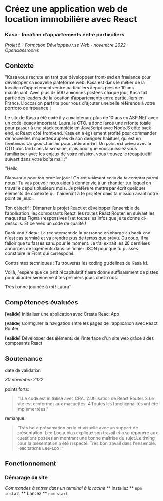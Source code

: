
# Créez une application web de location immobilière avec React
### Kasa - location d’appartements entre particuliers
_Projet 6 - Formation Développeu.r.se Web - novembre 2022 - Openclassrooms_

## Contexte
"Kasa vous recrute en tant que développeur front-end en freelance pour développer sa nouvelle plateforme web. Kasa est dans le métier de la location d’appartements entre particuliers depuis près de 10 ans maintenant. Avec plus de 500 annonces postées chaque jour, Kasa fait partie des leaders de la location d’appartements entre particuliers en France.
L'occasion parfaite pour vous d'ajouter une belle référence à votre portfolio de freelance !

Le site de Kasa a été codé il y a maintenant plus de 10 ans en ASP.NET avec un code legacy important. Laura, la CTO, a donc lancé une refonte totale pour passer à une stack complète en JavaScript avec NodeJS côté back-end, et React côté front-end. Kasa en a également profité pour commander de nouvelles maquettes auprès de son designer habituel, qui est en freelance. Un gros chantier pour cette année !
Un point est prévu avec la CTO plus tard dans la semaine, mais pour que vous puissiez vous familiariser avec les enjeux de votre mission, vous trouvez le récapitulatif suivant dans votre boîte mail :"

"Hello,

Bienvenue pour ton premier jour !
On est vraiment ravis de te compter parmi nous !
Tu vas pouvoir nous aider à donner vie à un chantier sur lequel on travaille depuis plusieurs mois.
Je préfère te mettre par écrit quelques éléments de contexte qui t'aideront à te projeter dans ta mission avant notre point de jeudi.

Ton objectif : Démarrer le projet React et développer l’ensemble de l’application, les composants React, les routes React Router, en suivant les maquettes Figma (responsives !) et toutes les infos que je te donne ci-dessous. Et ce avec un code de qualité ! 

Back-end / data : Le recrutement de la personne en charge du back-end n'est pas terminé et va prendre plus de temps que prévu. Du coup, il va falloir que tu fasses sans pour le moment. Je t'ai extrait les 20 dernières annonces de logements dans ce fichier JSON pour que tu puisses construire le Front qui correspond.

Contraintes techniques : Tu trouveras les coding guidelines de Kasa ici. 

Voilà, j'espère que ce petit récapitulatif t'aura donné suffisamment de pistes pour aborder sereinement tes premiers jours chez nous.

Très bonne journée à toi !
Laura"

## Compétences évaluées
**\[validé]** Initialiser une application avec Create React App

**\[validé]** Configurer la navigation entre les pages de l'application avec React Router

**\[validé]** Développer des éléments de l'interface d'un site web grâce à des composants React


## Soutenance
date de validation

_30 novembre 2022_

points forts:
>"1.Le code est initialisé avec CRA.
>2.Utilisation de React Router.
>3.Le site est conformes aux maquettes.
>4.Toutes les fonctionnalités ont été implémentées."

remarque: 
>"Très belle présentation orale et visuelle avec un support de présentation. Lee-Loo a bien expliqué son travail et a su répondre aux questions posées en montrant une bonne maîtrise du sujet.Le timing pour la présentation a été respecté.
>Très bon travail dans l'ensemble. Félicitations Lee-Loo !"

## Fonctionnement 
### Démarage du site
_Commandes à entrer dans un terminal à la racine_
** Installez **
`npm install`
** Lancez **
`npm start`